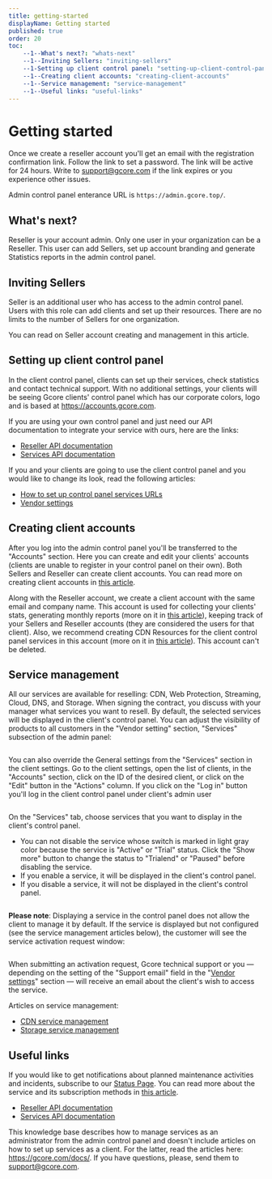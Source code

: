 ```yaml
---
title: getting-started
displayName: Getting started
published: true
order: 20
toc:
    --1--What's next?: "whats-next"
    --1--Inviting Sellers: "inviting-sellers"
    --1-Setting up client control panel: "setting-up-client-control-panel"
    --1--Creating client accounts: "creating-client-accounts"
    --1--Service management: "service-management"
    --1--Useful links: "useful-links"
---
```

# Getting started

Once we create a reseller account you'll get an email with the registration confirmation link. Follow the link to set a password. The link will be active for 24 hours. Write to [support@gcore.com](mailto:support@gcore.com) if the link expires or you experience other issues. 

Admin control panel enterance URL is ```https://admin.gcore.top/```.

## What's next?

Reseller is your account admin. Only one user in your organization can be a Reseller. This user can add Sellers, set up account branding and generate Statistics reports in the admin control panel.

## Inviting Sellers

Seller is an additional user who has access to the admin control panel. Users with this role can add clients and set up their resources. There are no limits to the number of Sellers for one organization.

You can read on Seller account creating and management in this article.

## Setting up client control panel

In the client control panel, clients can set up their services, check statistics and contact technical support. With no additional settings, your clients will be seeing Gcore clients' control panel which has our corporate colors, logo and is based at https://accounts.gcore.com.

If you are using your own control panel and just need our API documentation to integrate your service with ours, here are the links:

- <a href="https://gcore.com/docs/reseller-support/api" target="_blank">Reseller API documentation</a>
- <a href="https://api.gcore.com/docs/iam" target="_blank">Services API documentation</a>

If you and your clients are going to use the client control panel and you would like to change its look, read the following articles:

- <a href="https://gcore.com/docs/reseller-support/manuals/set-up-control-panel-services-urls" target="_blank">How to set up control panel services URLs</a>
- <a href="https://gcore.com/docs/reseller-support/manuals/vendor-settings" target="_blank">Vendor settings</a>

## Creating client accounts

After you log into the admin control panel you'll be transferred to the "Accounts" section. Here you can create and edit your clients' accounts (clients are unable to register in your control panel on their own). Both Sellers and Reseller can create client accounts. You can read more on creating client accounts in <a href="https://gcore.com/docs/reseller-support/manuals/manage-clients" target="_blank">this article</a>.

Along with the Reseller account, we create a client account with the same email and company name. This account is used for collecting your clients' stats, generating monthly reports (more on it in <a href="https://gcore.com/docs/reseller-support/manuals/generate-monthly-reports" target="_blank">this article</a>), keeping track of your Sellers and Reseller accounts (they are considered the users for that client). Also, we recommend creating CDN Resources for the client control panel services in this account (more on it in <a href="https://gcore.com/docs/reseller-support/manuals/set-up-control-panel-services-urls" target="_blank">this article</a>). This account can't be deleted.

## Service management

All our services are available for reselling: CDN, Web Protection, Streaming, Cloud, DNS, and Storage. When signing the contract, you discuss with your manager what services you want to resell. By default, the selected services will be displayed in the client's control panel. You can adjust the visibility of products to all customers in the "Vendor setting" section, "Services" subsection of the admin panel:

<img src="https://assets.gcore.pro/docs/reseller-support/getting-started/services-10.png" alt="">

You can also override the General settings from the "Services" section in the client settings. Go to the client settings, open the list of clients, in the "Accounts" section, click on the ID of the desired client, or click on the "Edit" button in the "Actions" сolumn. If you click on the "Log in" button you'll log in the client control panel under client's admin user

<img src="https://assets.gcore.pro/docs/reseller-support/getting-started/client-editing-20.png" alt="">

On the "Services" tab, choose services that you want to display in the client's control panel.

- You can not disable the service whose switch is marked in light gray color because the service is "Active" or "Trial" status.  Click the "Show more" button to change the status to "Trialend" or "Paused" before disabling the service.
- If you enable a service, it will be displayed in the client's control panel.
- If you disable a service, it will not be displayed in the client's control panel.

<img src="https://assets.gcore.pro/docs/reseller-support/getting-started/client-services-30.jpg" alt="">

**Please note**: Displaying a service in the control panel does not allow the client to manage it by default. If the service is displayed but not configured (see the service management articles below), the customer will see the service activation request window:

<img src="https://assets.gcore.pro/docs/reseller-support/getting-started/welcome-page-40.png" alt="">

When submitting an activation request, Gсore technical support or you — depending on the setting of the "Support email" field in the "<a href="https://gcore.com/docs/reseller-support/manuals/vendor-settings" target="_blank">Vendor settings</a>" section — will receive an email about the client's wish to access the service.

Articles on service management:

- <a href="https://gcore.com/docs/reseller-support/cdn-service-management" target="_blank">CDN service management</a>
- <a href="https://gcore.com/docs/reseller-support/storage-service-management" target="_blank">Storage service management</a>

## Useful links

If you would like to get notifications about planned maintenance activities and incidents, subscribe to our <a href="https://status.gcore.com/" target="_blank">Status Page</a>. You can read more about the service and its subscription methods in <a href="https://gcore.com/docs/account-settings/be-aware-of-the-service-status-scheduled-and-emergency-maintenance" target="_blank">this article</a>.

- <a href="https://gcore.com/docs/reseller-support/api" target="_blank">Reseller API documentation</a>
- <a href="https://api.gcore.com/docs/iam" target="_blank">Services API documentation</a>

This knowledge base describes how to manage services as an administrator from the admin control panel and doesn't include articles on how to set up services as a client. For the latter, read the articles here: https://gcore.com/docs/. If you have questions, please, send them to [support@gcore.com](mailto:support@gcore.com).